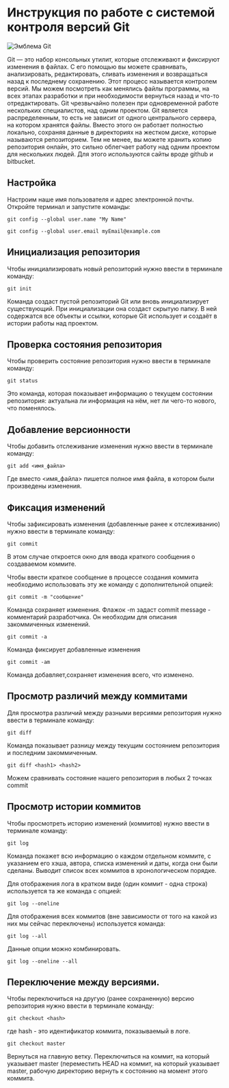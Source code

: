 # **Инструкция по работе с системой контроля версий Git**

![Эмблема Git](git.JPG)

Git — это набор консольных утилит, которые отслеживают и фиксируют изменения в файлах. С его помощью вы можете сравнивать, анализировать, редактировать, сливать изменения и возвращаться назад к последнему сохранению. Этот процесс называется контролем версий. Мы можем посмотреть как менялись файлы программы, на всех этапах разработки и при необходимости вернуться назад и что-то отредактировать. Git чрезвычайно полезен при одновременной работе нескольких специалистов, над одним проектом. Git является распределенным, то есть не зависит от одного центрального сервера, на котором хранятся файлы. Вместо этого он работает полностью локально, сохраняя данные в директориях на жестком диске, которые называются репозиторием. Тем не менее, вы можете хранить копию репозитория онлайн, это сильно облегчает работу над одним проектом для нескольких людей. Для этого используются сайты вроде github и bitbucket.

## Настройка

Настроим наше имя пользователя и адрес электронной почты. Откройте терминал и запустите команды:

    git config --global user.name "My Name"

    git config --global user.email myEmail@example.com

## Инициализация репозитория

Чтобы инициализировать новый репозиторий нужно ввести в терминале команду:

    git init
    
Команда создаст пустой репозиторий Git или вновь инициализирует существующий. При инициализации она создаст скрытую папку. В ней содержатся все объекты и ссылки, которые Git использует и создаёт в истории работы над проектом. 

## Проверка состояния репозитория

Чтобы проверить состояние репозитория нужно ввести в терминале команду:

    git status

Это команда, которая показывает информацию о текущем состоянии репозитория: актуальна ли информация на нём, нет ли чего-то нового, что поменялось.

## Добавление версионности

Чтобы добавить отслеживание изменения нужно ввести в терминале команду:

    git add <имя_файла>

Где вместо <имя_файла> пишется полное имя файла, в котором были произведены изменения.

## Фиксация изменений

Чтобы зафиксировать изменения (добавленные ранее к отслеживанию) нужно ввести в терминале команду:

    git commit

В этом случае откроется окно для ввода краткого сообщения о создаваемом коммите.

Чтобы ввести краткое сообщение в процессе создания коммита необходимо использовать эту же команду с дополнительной опцией:

    git commit -m "сообщение"

Команда сохраняет изменения. Флажок -m задаст commit message - комментарий разработчика. Он необходим для описания закоммиченных изменений.

    git commit -a 

Команда фиксирует добавленные изменения

    git commit -am

Команда добавляет,сохраняет изменения всего, что изменено.

## Просмотр различий между коммитами

Для просмотра различий между разными версиями репозитория нужно ввести в терминале команду:

    git diff

Команда показывает разницу между текущим состоянием репозитория и последним закоммиченным. 
    
    git diff <hash1> <hash2>

Можем сравнивать состояние нашего репозитория в любых 2 точках commit

## Просмотр истории коммитов

Чтобы просмотреть историю изменений (коммитов) нужно ввести в терминале команду:

    git log

Команда покажет всю информацию о каждом отдельном коммите, с указанием его хэша, автора, списка изменений и даты, когда они были сделаны. Выводит список всех коммитов в хронологическом порядке.

Для отображения лога в кратком виде (один коммит - одна строка) используется та же команда с опцией:

    git log --oneline

Для отображения всех коммитов (вне зависимости от того на какой из них мы сейчас переключены) используется команда:

    git log --all

Данные опции можно комбинировать.

    git log --oneline --all

## Переключение между версиями.

Чтобы переключиться на другую (ранее сохраненную) версию репозитория нужно ввести в терминале команду:

    git checkout <hash>

где hash - это идентификатор коммита, показываемый в логе.

    git checkout master

Вернуться на главную ветку. Переключиться на коммит, на который указывает master (переместить HEAD на коммит, на который указывает master, рабочую директорию вернуть к состоянию на момент этого коммита.






